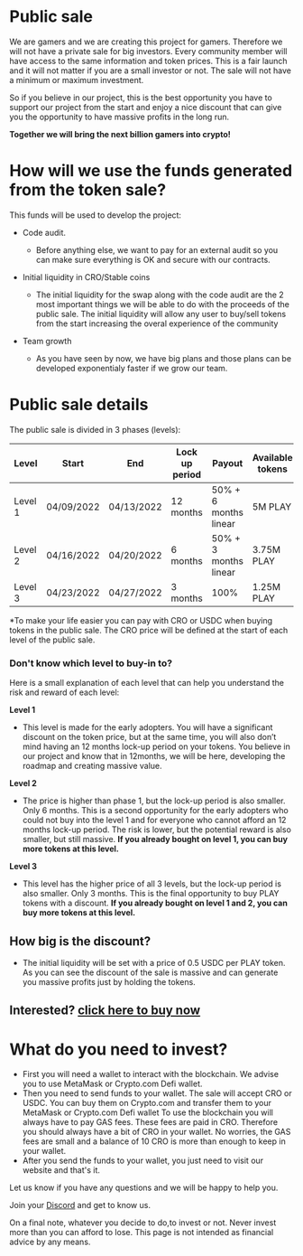 # Public sale

We are gamers and we are creating this project for gamers. Therefore we will not have a private sale for big investors. Every community member will have access to the same information and token prices. This is a fair launch and it will not matter if you are a small investor or not. The sale will not have a minimum or maximum investment.

So if you believe in our project, this is the best opportunity you have to support our project from the start and enjoy a nice discount that can give you the opportunity to have massive profits in the long run.

**Together we will bring the next billion gamers into crypto!**

# How will we use the funds generated from the token sale?

This funds will be used to develop the project:
- Code audit.
  - Before anything else, we want to pay for an external audit so you can make sure everything is OK and secure with our contracts. 
- Initial liquidity in CRO/Stable coins
  - The initial liquidity for the swap along with the code audit are the 2 most important things we will be able to do with the proceeds of the public sale. The initial liquidity will allow any user to buy/sell tokens from the start increasing the overal experience of the community

- Team growth
  - As you have seen by now, we have big plans and those plans can be developed exponentialy faster if we grow our team.

# Public sale details

The public sale is divided in 3 phases (levels):

| Level | Start | End | Lock up period | Payout | Available tokens | Price in CRO |Price in USDC|
|---|---|---|---|---|---|---|---|
| Level 1 | 04/09/2022 | 04/13/2022 | 12 months | 50% + 6 months linear | 5M PLAY | TBD*  |0.1 USDC|
| Level 2 | 04/16/2022 | 04/20/2022 | 6 months | 50% + 3 months linear | 3.75M PLAY | TBD* |0.2 USDC|
| Level 3 | 04/23/2022 | 04/27/2022 | 3 months | 100% | 1.25M PLAY | TBD*|0.4 USDC|

*To make your life easier you can pay with CRO or USDC when buying tokens in the public sale. The CRO price will be defined at the start of each level of the public sale.


### Don't know which level to buy-in to?
Here is a small explanation of each level that can help you understand the risk and reward of each level:

**Level 1**
- This level is made for the early adopters. You will have a significant discount on the token price, but at the same time, you will also don’t mind having an 12 months lock-up period on your tokens. You believe in our project and know that in 12months, we will be here, developing the roadmap and creating massive value.

**Level 2**
- The price is higher than phase 1, but the lock-up period is also smaller. Only 6 months. This is a second opportunity for the early adopters who could not buy into the level 1 and for everyone who cannot afford an 12 months lock-up period. The risk is lower, but the potential reward is also smaller, but still massive.
**If you already bought on level 1, you can buy more tokens at this level.** 

**Level 3**
- This level has the higher price of all 3 levels, but the lock-up period is also smaller. Only 3 months.
This is the final opportunity to buy PLAY tokens with a discount.
**If you already bought on level 1 and 2, you can buy more tokens at this level.** 

## How big is the discount? 
- The initial liquidity will be set with a price of 0.5 USDC per PLAY token. As you can see the discount of the sale is massive and can generate you massive profits just by holding the tokens.

## Interested? [click here to buy now](https://playswap.org)

# What do you need to invest?

- First you will need a wallet to interact with the blockchain. We advise you to use MetaMask or Crypto.com Defi wallet.
- Then you need to send funds to your wallet. The sale will accept CRO or USDC. You can buy them on Crypto.com and transfer them to your MetaMask or Crypto.com Defi wallet 
To use the blockchain you will always have to pay GAS fees. These fees are paid in CRO. Therefore you should always have a bit of CRO in your wallet. No worries, the GAS fees are small and a balance of 10 CRO is more than enough to keep in your wallet.
- After you send the funds to your wallet, you just need to visit our website and that's it. 


Let us know if you have any questions and we will be happy to help you.

Join your [Discord](https://discord.gg/8v7Fd7PG9K) and get to know us.



On a final note, whatever you decide to do,to invest or not. Never invest more than you can afford to lose. This page is not intended as financial advice by any means.